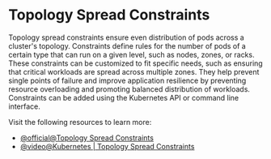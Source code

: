 # Topology Spread Constraints

Topology spread constraints ensure even distribution of pods across a cluster's topology. Constraints define rules for the number of pods of a certain type that can run on a given level, such as nodes, zones, or racks. These constraints can be customized to fit specific needs, such as ensuring that critical workloads are spread across multiple zones. They help prevent single points of failure and improve application resilience by preventing resource overloading and promoting balanced distribution of workloads. Constraints can be added using the Kubernetes API or command line interface.

Visit the following resources to learn more:

- [@official@Topology Spread Constraints](https://kubernetes.io/docs/concepts/scheduling-eviction/topology-spread-constraints/)
- [@video@Kubernetes | Topology Spread Constraints](https://www.youtube.com/watch?v=joRrWJ6bwvE)